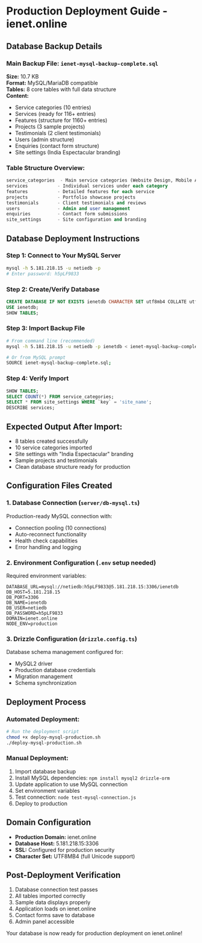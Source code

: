 # Production Deployment Guide - ienet.online

## Database Backup Details

### Main Backup File: `ienet-mysql-backup-complete.sql`
**Size:** 10.7 KB  
**Format:** MySQL/MariaDB compatible  
**Tables:** 8 core tables with full data structure  
**Content:**
- Service categories (10 entries)
- Services (ready for 116+ entries)
- Features (structure for 1160+ entries)
- Projects (3 sample projects)
- Testimonials (2 client testimonials)
- Users (admin structure)
- Enquiries (contact form structure)
- Site settings (India Espectacular branding)

### Table Structure Overview:
```sql
service_categories  - Main service categories (Website Design, Mobile Apps, etc.)
services           - Individual services under each category
features           - Detailed features for each service
projects           - Portfolio showcase projects
testimonials       - Client testimonials and reviews
users              - Admin and user management
enquiries          - Contact form submissions
site_settings      - Site configuration and branding
```

## Database Deployment Instructions

### Step 1: Connect to Your MySQL Server
```bash
mysql -h 5.181.218.15 -u netiedb -p
# Enter password: h5pLF9833
```

### Step 2: Create/Verify Database
```sql
CREATE DATABASE IF NOT EXISTS ienetdb CHARACTER SET utf8mb4 COLLATE utf8mb4_unicode_ci;
USE ienetdb;
SHOW TABLES;
```

### Step 3: Import Backup File
```bash
# From command line (recommended)
mysql -h 5.181.218.15 -u netiedb -p ienetdb < ienet-mysql-backup-complete.sql

# Or from MySQL prompt
SOURCE ienet-mysql-backup-complete.sql;
```

### Step 4: Verify Import
```sql
SHOW TABLES;
SELECT COUNT(*) FROM service_categories;
SELECT * FROM site_settings WHERE `key` = 'site_name';
DESCRIBE services;
```

## Expected Output After Import:
- 8 tables created successfully
- 10 service categories imported
- Site settings with "India Espectacular" branding
- Sample projects and testimonials
- Clean database structure ready for production

## Configuration Files Created

### 1. Database Connection (`server/db-mysql.ts`)
Production-ready MySQL connection with:
- Connection pooling (10 connections)
- Auto-reconnect functionality
- Health check capabilities
- Error handling and logging

### 2. Environment Configuration (`.env` setup needed)
Required environment variables:
```env
DATABASE_URL=mysql://netiedb:h5pLF9833@5.181.218.15:3306/ienetdb
DB_HOST=5.181.218.15
DB_PORT=3306
DB_NAME=ienetdb
DB_USER=netiedb
DB_PASSWORD=h5pLF9833
DOMAIN=ienet.online
NODE_ENV=production
```

### 3. Drizzle Configuration (`drizzle.config.ts`)
Database schema management configured for:
- MySQL2 driver
- Production database credentials
- Migration management
- Schema synchronization

## Deployment Process

### Automated Deployment:
```bash
# Run the deployment script
chmod +x deploy-mysql-production.sh
./deploy-mysql-production.sh
```

### Manual Deployment:
1. Import database backup
2. Install MySQL dependencies: `npm install mysql2 drizzle-orm`
3. Update application to use MySQL connection
4. Set environment variables
5. Test connection: `node test-mysql-connection.js`
6. Deploy to production

## Domain Configuration
- **Production Domain:** ienet.online
- **Database Host:** 5.181.218.15:3306
- **SSL:** Configured for production security
- **Character Set:** UTF8MB4 (full Unicode support)

## Post-Deployment Verification
1. Database connection test passes
2. All tables imported correctly
3. Sample data displays properly
4. Application loads on ienet.online
5. Contact forms save to database
6. Admin panel accessible

Your database is now ready for production deployment on ienet.online!